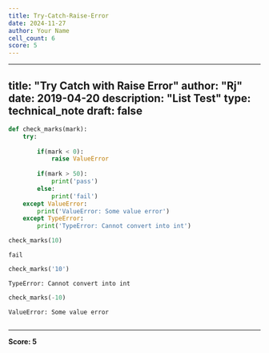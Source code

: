 ```yaml
---
title: Try-Catch-Raise-Error
date: 2024-11-27
author: Your Name
cell_count: 6
score: 5
---
```


---
title: "Try Catch with Raise Error"
author: "Rj"
date: 2019-04-20
description: "List Test"
type: technical_note
draft: false
---

```python
def check_marks(mark):
    try:
        
        if(mark < 0):
            raise ValueError
        
        if(mark > 50):
            print('pass')
        else:
            print('fail')
    except ValueError:
        print('ValueError: Some value error')
    except TypeError:
        print('TypeError: Cannot convert into int')
```


```python
check_marks(10)
```

    fail



```python
check_marks('10')
```

    TypeError: Cannot convert into int



```python
check_marks(-10)
```

    ValueError: Some value error



```python

```


---
**Score: 5**